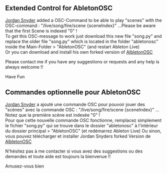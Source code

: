 ## Extended Control for AbletonOSC
[Jordan Snyder](https://github.com/jordansnyder) added a OSC-Command to be able to play "scenes" with the OSC-command : "/live/song/fire/scene {sceneIndex}" ...Please be aware that the first Scene is indexed "0" !      
To get this OSC-message to work just download this new file "song.py" and replace the older file "song.py" which is located in the folder "abletonosc" inside the Main-Folder > "AbletonOSC" (and restart Ableton Live)   
Or you can download and install his own forked version of [AlbletonOSC](https://github.com/jordansnyder/AbletonOSC/tree/master)

Please contact me if you have any suggestions or requests and any help is always welcome !!

Have Fun

## Commandes optionnelle pour AbletonOSC
[Jordan Snyder](https://github.com/jordansnyder) a ajouté une commande OSC pour pouvoir jouer des "scènes" avec la commande OSC : "/live/song/fire/scene {sceneIndex}" ...  Notez que la première scène est indexée "0" !    
Pour que cette nouvelle commande OSC fonctionne, remplacez simplement le fichier "song.py" qui se trouve dans le dossier "abletonosc" à l'intérieur du dossier principal > "AbletonOSC" (et redémarrez Ableton Live)
Ou sinon, vous pouvez télécharger et installer Jordan Snyders forked Version de [AlbletonOSC](https://github.com/jordansnyder/AbletonOSC/tree/master)

N'hésitez pas à me contacter si vous avez des suggestions ou des demandes et toute aide est toujours la bienvenue !!

Amusez-vous bien
